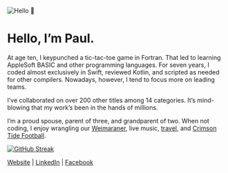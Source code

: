 ![Hello 👋](https://i.imgur.com/hfDTfji.jpg)

Hello, I’m Paul.
===

At age ten, I keypunched a tic-tac-toe game in Fortran. That led to learning AppleSoft BASIC and other programming languages. For seven years, I coded almost exclusively in Swift, reviewed Kotlin, and scripted as needed for other compilers. Nowadays, however, I tend to focus more on leading teams.

I’ve collaborated on over 200 other titles among 14 categories. It’s mind-blowing that my work’s been in the hands of millions.

I’m a proud spouse, parent of three, and grandparent of two. When not coding, I enjoy wrangling our [Weimaraner](https://www.akc.org/dog-breeds/weimaraner), live music, [travel](https://www.google.com/maps/d/u/1/edit?mid=17xvqfTc_OMc9VCa3vX-LsG3JqfC43mo&usp=sharing), and [Crimson Tide Football](https://en.wikipedia.org/wiki/Alabama_Crimson_Tide_football).

[![GitHub Streak](https://streak-stats.demolab.com/?user=pkadams67)](https://git.io/streak-stats)

[Website](https://adams.io) | 
[LinkedIn](https://www.linkedin.com/in/pkadams67) |
[Facebook](http://facebook.com/pkadams67)
